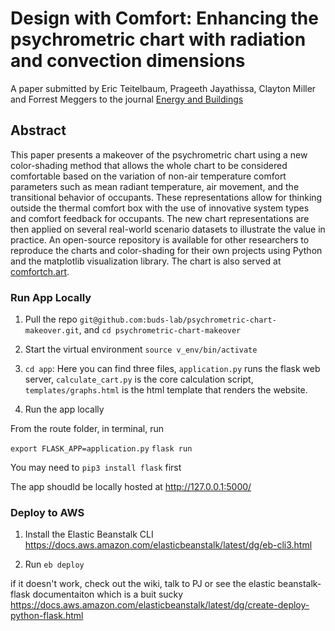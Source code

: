 # Design with Comfort:  Enhancing the psychrometric chart with radiation and convection dimensions

A paper submitted by Eric Teitelbaum, Prageeth Jayathissa, Clayton Miller and Forrest Meggers to the journal [Energy and Buildings](https://www.journals.elsevier.com/energy-and-buildings)

## Abstract

This paper presents a makeover of the psychrometric chart using a new color-shading  method  that  allows  the  whole  chart  to  be  considered  comfortable based on the variation of non-air temperature comfort parameters such as mean radiant temperature,  air movement, and the transitional behavior of occupants. These representations allow for thinking outside the thermal comfort box with the use of innovative system types and comfort feedback for occupants. The new chart representations are then applied on several real-world scenario datasets to illustrate the value in practice. An open-source repository is available for other researchers to reproduce the charts and color-shading for their own projects using Python and the matplotlib visualization library. The chart is also served at [comfortch.art](comfortch.art).



### Run App Locally

1) Pull the repo `git@github.com:buds-lab/psychrometric-chart-makeover.git`, and `cd psychrometric-chart-makeover`

2) Start the virtual environment `source v_env/bin/activate`

3) `cd app`: Here you can find three files, `application.py` runs the flask web server, `calculate_cart.py` is the core calculation script, `templates/graphs.html` is the html template that renders the website.

4) Run the app locally

From the route folder, in terminal, run

`export FLASK_APP=application.py`
`flask run`

You may need to `pip3 install flask` first

The app shoudld be locally hosted at http://127.0.0.1:5000/

### Deploy to AWS

1) Install the Elastic Beanstalk CLI https://docs.aws.amazon.com/elasticbeanstalk/latest/dg/eb-cli3.html

2) Run `eb deploy`

if it doesn't work, check out the wiki, talk to PJ or see the elastic beanstalk-flask documentaiton which is a buit sucky https://docs.aws.amazon.com/elasticbeanstalk/latest/dg/create-deploy-python-flask.html
